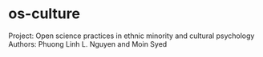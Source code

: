 # os-culture
Project: Open science practices in ethnic minority and cultural psychology
Authors: Phuong Linh L. Nguyen and Moin Syed
